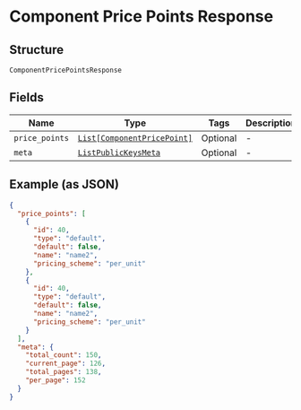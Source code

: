 
# Component Price Points Response

## Structure

`ComponentPricePointsResponse`

## Fields

| Name | Type | Tags | Description |
|  --- | --- | --- | --- |
| `price_points` | [`List[ComponentPricePoint]`](../../doc/models/component-price-point.md) | Optional | - |
| `meta` | [`ListPublicKeysMeta`](../../doc/models/list-public-keys-meta.md) | Optional | - |

## Example (as JSON)

```json
{
  "price_points": [
    {
      "id": 40,
      "type": "default",
      "default": false,
      "name": "name2",
      "pricing_scheme": "per_unit"
    },
    {
      "id": 40,
      "type": "default",
      "default": false,
      "name": "name2",
      "pricing_scheme": "per_unit"
    }
  ],
  "meta": {
    "total_count": 150,
    "current_page": 126,
    "total_pages": 138,
    "per_page": 152
  }
}
```

